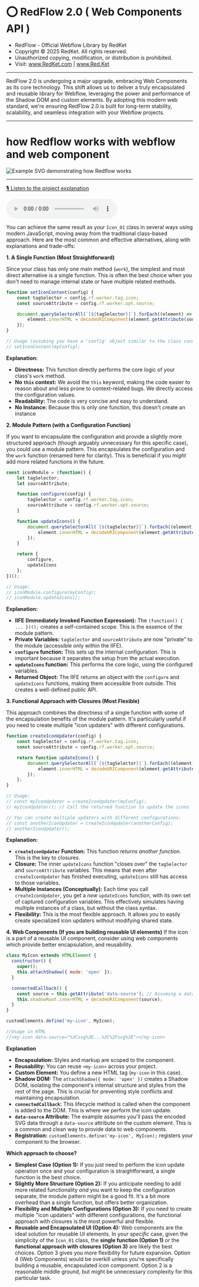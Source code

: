 # ⭕ RedFlow 2.0 ( Web Components API )
- RedFlow - Official Webflow Library by RedKet 
- Copyright © 2025 RedKet. All rights reserved.
- Unauthorized copying, modification, or distribution is prohibited. 
- Visit: www.RedKet.com | www.Red.Ket

---

RedFlow 2.0 is undergoing a major upgrade, embracing Web Components as its core technology. This shift allows us to deliver a truly encapsulated and reusable library for Webflow, leveraging the power and performance of the Shadow DOM and custom elements.  By adopting this modern web standard, we're ensuring RedFlow 2.0 is built for long-term stability, scalability, and seamless integration with your Webflow projects.

---

# how Redflow works with webflow and web component

<!-- SVG Example -->
<img src="./guieds/modal-01/daigram.svg" alt="Example SVG demonstrating how Redflow works" />

---

[🎙️ Listen to the project explanation](./guieds/redflow.wav)

<audio controls>
  <source src="./guieds/redflow.wav" type="audio/wav">
  Your browser does not support the audio element.
</audio>


You can achieve the same result as your `Icon_01` class in several ways using modern JavaScript, moving away from the traditional class-based approach. Here are the most common and effective alternatives, along with explanations and trade-offs:

**1.  A Single Function (Most Straightforward)**

Since your class has only one main method (`work`), the simplest and most direct alternative is a single function. This is often the best choice when you don't need to manage internal state or have multiple related methods.

```javascript
function setIconContent(config) {
    const tagSelector = config.rf.worker.tag.icon;
    const sourceAttribute = config.rf.worker.opt.source;

    document.querySelectorAll(`[${tagSelector}]`).forEach((element) => {
        element.innerHTML = decodeURIComponent(element.getAttribute(sourceAttribute));
    });
}

// Usage (assuming you have a 'config' object similar to the class constructor):
// setIconContent(myConfig);
```

**Explanation:**

*   **Directness:** This function directly performs the core logic of your class's `work` method.
*   **No `this` context:**  We avoid the `this` keyword, making the code easier to reason about and less prone to context-related bugs.  We directly access the configuration values.
*   **Readability:** The code is very concise and easy to understand.
*    **No Instance:** Because this is only one function, this doesn't create an instance

**2. Module Pattern (with a Configuration Function)**

If you want to encapsulate the configuration and provide a slightly more structured approach (though arguably unnecessary for this specific case), you could use a module pattern. This encapsulates the configuration and the `work` function (renamed here for clarity).  This is beneficial if you *might* add more related functions in the future.

```javascript
const iconModule = (function() {
    let tagSelector;
    let sourceAttribute;

    function configure(config) {
        tagSelector = config.rf.worker.tag.icon;
        sourceAttribute = config.rf.worker.opt.source;
    }

    function updateIcons() {
        document.querySelectorAll(`[${tagSelector}]`).forEach((element) => {
            element.innerHTML = decodeURIComponent(element.getAttribute(sourceAttribute));
        });
    }

    return {
        configure,
        updateIcons
    };
})();

// Usage:
// iconModule.configure(myConfig);
// iconModule.updateIcons();
```

**Explanation:**

*   **IIFE (Immediately Invoked Function Expression):**  The `(function() { ... })();` creates a self-contained scope.  This is the essence of the module pattern.
*   **Private Variables:**  `tagSelector` and `sourceAttribute` are now "private" to the module (accessible only within the IIFE).
*   **`configure` function:**  This sets up the internal configuration.  This is important because it separates the setup from the actual execution.
*   **`updateIcons` function:** This performs the core logic, using the configured variables.
*   **Returned Object:**  The IIFE returns an object with the `configure` and `updateIcons` functions, making them accessible from outside.  This creates a well-defined public API.

**3. Functional Approach with Closures (Most Flexible)**

This approach combines the directness of a single function with some of the encapsulation benefits of the module pattern. It's particularly useful if you need to create multiple "icon updaters" with different configurations.

```javascript
function createIconUpdater(config) {
    const tagSelector = config.rf.worker.tag.icon;
    const sourceAttribute = config.rf.worker.opt.source;

    return function updateIcons() {
        document.querySelectorAll(`[${tagSelector}]`).forEach((element) => {
            element.innerHTML = decodeURIComponent(element.getAttribute(sourceAttribute));
        });
    };
}

// Usage:
// const myIconUpdater = createIconUpdater(myConfig);
// myIconUpdater(); // Call the returned function to update the icons

// You can create multiple updaters with different configurations:
// const anotherIconUpdater = createIconUpdater(anotherConfig);
// anotherIconUpdater();
```

**Explanation:**

*   **`createIconUpdater` Function:** This function *returns another function*. This is the key to closures.
*   **Closure:** The inner `updateIcons` function "closes over" the `tagSelector` and `sourceAttribute` variables.  This means that even after `createIconUpdater` has finished executing, `updateIcons` still has access to those variables.
*   **Multiple Instances (Conceptually):** Each time you call `createIconUpdater`, you get a *new* `updateIcons` function, with its own set of captured configuration variables. This effectively simulates having multiple instances of a class, but without the class syntax.
*   **Flexibility:** This is the most flexible approach. It allows you to easily create specialized icon updaters without modifying shared state.

**4. Web Components (If you are building reusable UI elements)**
If the icon is a part of a reusable UI component, consider using web components which provide better encapsulation, and reusability.

```javascript
class MyIcon extends HTMLElement {
  constructor() {
    super();
    this.attachShadow({ mode: 'open' });
  }

  connectedCallback() {
    const source = this.getAttribute('data-source'); // Assuming a data-source attribute
    this.shadowRoot.innerHTML = decodeURIComponent(source);
  }
}

customElements.define('my-icon', MyIcon);

//Usage in HTML
//<my-icon data-source="%3Csvg%3E...%3C%2Fsvg%3E"></my-icon>
```
**Explanation**
*   **Encapsulation:** Styles and markup are scoped to the component.
*   **Reusability:** You can reuse `<my-icon>` across your project.
*   **Custom Element:**  You define a new HTML tag (`my-icon` in this case).
*   **Shadow DOM:**  The `attachShadow({ mode: 'open' })` creates a Shadow DOM, isolating the component's internal structure and styles from the rest of the page. This is crucial for preventing style conflicts and maintaining encapsulation.
*   **`connectedCallback`:** This lifecycle method is called when the component is added to the DOM.  This is where we perform the icon update.
*   **`data-source` Attribute:** The example assumes you'll pass the encoded SVG data through a `data-source` attribute on the custom element.  This is a common and clean way to provide data to web components.
* **Registration:** `customElements.define('my-icon', MyIcon);` registers your component to the browser.

**Which approach to choose?**

*   **Simplest Case (Option 1):** If you just need to perform the icon update operation once and your configuration is straightforward, a single function is the best choice.
*   **Slightly More Structure (Option 2):** If you anticipate needing to add more related functionality *and* you want to keep the configuration separate, the module pattern might be a good fit.  It's a bit more overhead than a single function, but offers better organization.
*   **Flexibility and Multiple Configurations (Option 3):** If you need to create multiple "icon updaters" with different configurations, the functional approach with closures is the most powerful and flexible.
* **Reusable and Encapsulated UI (Option 4):** Web components are the ideal solution for reusable UI elements.
In your *specific* case, given the simplicity of the `Icon_01` class, the **single function (Option 1)** or the **functional approach with closures (Option 3)** are likely the best choices. Option 3 gives you more flexibility for future expansion. Option 4 (Web Components) would be overkill unless you're specifically building a reusable, encapsulated icon component.  Option 2 is a reasonable middle ground, but might be unnecessary complexity for this particular task.
